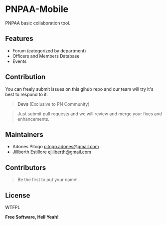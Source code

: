 PNPAA-Mobile
============

PNPAA basic collaboration tool.

Features
---------
- Forum (categorized by department)
- Officers and Members Database
- Events

Contribution
-----------

You can freely submit issues on this gihub repo and our team will try it's best to respond to it.

> <b>Devs</b> (Exclusive to PN Community)

> Just submit pull requests and we will review and merge your fixes and enhancements.



Maintainers
------------

- Adones Pitogo <pitogo.adones@gmail.com>
- Jillberth Estillore <ejillberth@gmail.com>

Contributors
-----------
> Be the first to put your name!

License
----------

WTFPL

**Free Software, Hell Yeah!**
